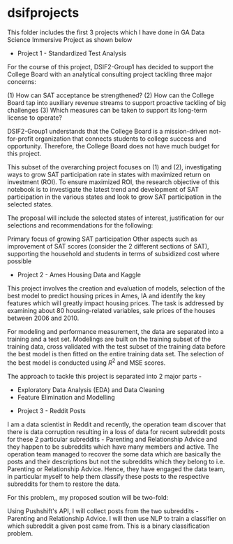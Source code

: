 # dsifprojects

This folder includes the first 3 projects which I have done in GA Data Science Immersive Project as shown below

* Project 1 - Standardized Test Analysis

For the course of this project, DSIF2-Group1 has decided to support the College Board with an analytical consulting project tackling three major concerns:

(1) How can SAT acceptance be strengthened?
(2) How can the College Board tap into auxiliary revenue streams to support proactive tackling of big challenges
(3) Which measures can be taken to support its long-term license to operate?

DSIF2-Group1 understands that the College Board is a mission-driven not-for-profit organization that connects students to college success and opportunity. Therefore, the College Board does not have much budget for this project.

This subset of the overarching project focuses on (1) and (2), investigating ways to grow SAT participation rate in states with maximized return on investment (ROI). To ensure maximized ROI, the research objective of this notebook is to investigate the latest trend and development of SAT participation in the various states and look to grow SAT participation in the selected states.

The proposal will include the selected states of interest, justification for our selections and recommendations for the following:

Primary focus of growing SAT participation
Other aspects such as improvement of SAT scores (consider the 2 different sections of SAT), supporting the household and students in terms of subsidized cost where possible

* Project 2 - Ames Housing Data and Kaggle 

This project involves the creation and evaluation of models, selection of the best model to predict housing prices in Ames, IA and identify the key features which will greatly impact housing prices. The task is addressed by examining about 80 housing-related variables, sale prices of the houses between 2006 and 2010.

For modeling and performance measurement, the data are separated into a training and a test set. Modelings are built on the training subset of the training data, cross validated with the test subset of the training data before the best model is then fitted on the entire training data set. The selection of the best model is conducted using $R^2$ and MSE scores.

The approach to tackle this project is separated into 2 major parts -

- Exploratory Data Analysis (EDA) and Data Cleaning
- Feature Elimination and Modelling

* Project 3 - Reddit Posts

I am a data scientist in Reddit and recently, the operation team discover that there is data corruption resulting in a loss of data for recent subreddit posts for these 2 particular subreddits - Parenting and Relationship Advice and they happen to be subreddits which have many members and active. The operation team managed to recover the some data which are basically the posts and their descriptions but not the subreddits which they belong to i.e. Parenting or Relationship Advice. Hence, they have engaged the data team, in particular myself to help them classify these posts to the respective subreddits for them to restore the data.

For this problem,, my proposed soution will be two-fold:

Using Pushshift's API, I will collect posts from the two subreddits - Parenting and Relationship Advice.
I will then use NLP to train a classifier on which subreddit a given post came from. This is a binary classification problem.
